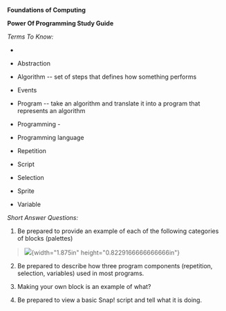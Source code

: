 **Foundations of Computing**

**Power Of Programming Study Guide**

*Terms To Know:*

-   

-   Abstraction

-   Algorithm -- set of steps that defines how something performs

-   Events

-   Program -- take an algorithm and translate it into a program that represents an algorithm

-   Programming -

-   Programming language

-   Repetition

-   Script

-   Selection

-   Sprite

-   Variable

*Short Answer Questions:*

1.  Be prepared to provide an example of each of the following categories of blocks (palettes)

> ![](media/image1.png){width="1.875in" height="0.8229166666666666in"}

2.  Be prepared to describe how three program components (repetition, selection, variables) used in most programs.

3.  Making your own block is an example of what?

4.  Be prepared to view a basic Snap! script and tell what it is doing.

